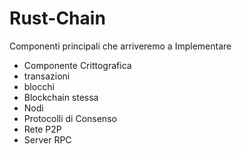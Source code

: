 # Rust-Chain

Componenti principali che arriveremo a Implementare

- Componente Crittografica
- transazioni
- blocchi
- Blockchain stessa
- Nodi
- Protocolli di Consenso
- Rete P2P
- Server RPC